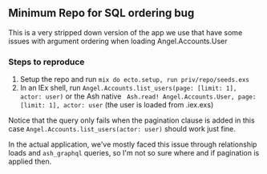 ## Minimum Repo for SQL ordering bug

This is a very stripped down version of the app we use that have some issues with argument ordering when loading Angel.Accounts.User

### Steps to reproduce
1. Setup the repo and run `mix do ecto.setup, run priv/repo/seeds.exs`
2. In an IEx shell, run `Angel.Accounts.list_users(page: [limit: 1], actor: user)` or the Ash native ` Ash.read! Angel.Accounts.User, page: [limit: 1], actor: user` (the user is loaded from .iex.exs)

Notice that the query only fails when the pagination clause is added in this case `Angel.Accounts.list_users(actor: user)` should work just fine.

In the actual application, we've mostly faced this issue through relationship loads and `ash_graphql` queries, so I'm not so sure where and if pagination is applied then.
